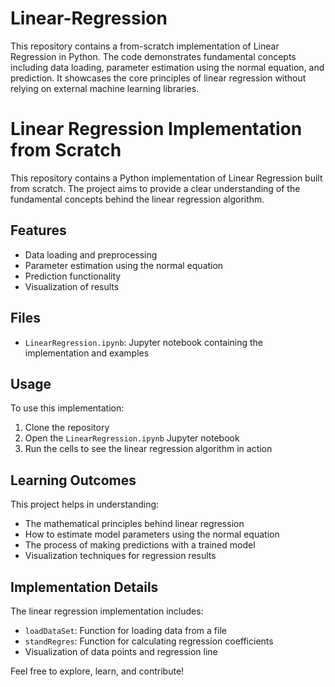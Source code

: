# Linear-Regression
This repository contains a from-scratch implementation of Linear Regression in Python. The code demonstrates fundamental concepts including data loading, parameter estimation using the normal equation, and prediction. It showcases the core principles of linear regression without relying on external machine learning libraries.



# Linear Regression Implementation from Scratch

This repository contains a Python implementation of Linear Regression built from scratch. The project aims to provide a clear understanding of the fundamental concepts behind the linear regression algorithm.

## Features

- Data loading and preprocessing
- Parameter estimation using the normal equation
- Prediction functionality
- Visualization of results

## Files

- `LinearRegression.ipynb`: Jupyter notebook containing the implementation and examples

## Usage

To use this implementation:

1. Clone the repository
2. Open the `LinearRegression.ipynb` Jupyter notebook
3. Run the cells to see the linear regression algorithm in action

## Learning Outcomes

This project helps in understanding:

- The mathematical principles behind linear regression
- How to estimate model parameters using the normal equation
- The process of making predictions with a trained model
- Visualization techniques for regression results

## Implementation Details

The linear regression implementation includes:

- `loadDataSet`: Function for loading data from a file
- `standRegres`: Function for calculating regression coefficients
- Visualization of data points and regression line

Feel free to explore, learn, and contribute!
